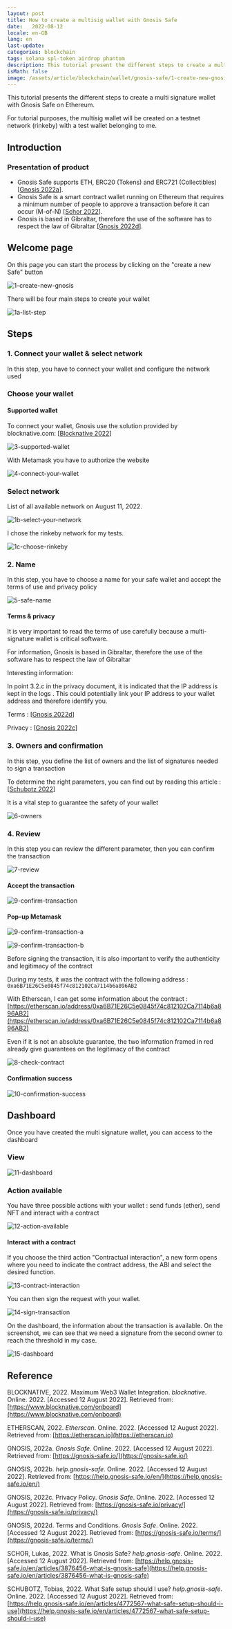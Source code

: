 ```yaml
---
layout: post
title: How to create a multisig wallet with Gnosis Safe
date:   2022-08-12
locale: en-GB
lang: en
last-update: 
categories: blockchain 
tags: solana spl-token airdrop phantom
description: This tutorial present the different steps to create a multi signature wallet with Gnosis Safe on Ethereum.
isMath: false
image: /assets/article/blockchain/wallet/gnosis-safe/1-create-new-gnosis.PNG
---
```




This tutorial presents the different steps to create a multi signature wallet with Gnosis Safe on Ethereum.

For tutorial purposes, the multisig wallet will be created on a testnet network (rinkeby) with a test wallet belonging to me.



## Introduction

### Presentation of product

- Gnosis Safe supports ETH, ERC20 (Tokens) and ERC721 (Collectibles) [[Gnosis 2022a](https://gnosis-safe.io/)].
- Gnosis Safe is a smart contract wallet running on Ethereum that requires a minimum number of people to approve a transaction before it can occur (M-of-N) [[Schor 2022](https://help.gnosis-safe.io/en/articles/3876456-what-is-gnosis-safe)].
- Gnosis is based in Gibraltar, therefore the use of the software has to respect the law of Gibraltar [[Gnosis 2022d](https://gnosis-safe.io/terms/)].

## Welcome page

On this page you can start the process by clicking on the "create a new Safe" button

![1-create-new-gnosis]({{site.url_complet}}/assets/article/blockchain/wallet/gnosis-safe/1-create-new-gnosis.PNG)



There will be four main steps to create your wallet

![1a-list-step]({{site.url_complet}}/assets/article/blockchain/wallet/gnosis-safe/1a-list-step.PNG)



## Steps

### 1. Connect your wallet & select network

In this step, you have to connect your wallet and configure the network used

### Choose your wallet

#### Supported wallet

To connect your wallet, Gnosis use the solution provided by blocknative.com: [[Blocknative 2022](https://www.blocknative.com/onboard)]

![3-supported-wallet]({{site.url_complet}}/assets/article/blockchain/wallet/gnosis-safe/3-supported-wallet.PNG)



With Metamask you have to authorize the website

![4-connect-your-wallet]({{site.url_complet}}/assets/article/blockchain/wallet/gnosis-safe/4-connect-your-wallet.PNG)

### Select network

List of all available network on August 11, 2022.

![1b-select-your-network]({{site.url_complet}}/assets/article/blockchain/wallet/gnosis-safe/1b-select-your-network.PNG)

I chose the rinkeby network for my tests.

![1c-choose-rinkeby]({{site.url_complet}}/assets/article/blockchain/wallet/gnosis-safe/1c-choose-rinkeby.PNG)



### 2. Name

In this step, you have to choose a name for your safe wallet and accept the terms  of use and privacy policy

![5-safe-name]({{site.url_complet}}/assets/article/blockchain/wallet/gnosis-safe/5-safe-name.PNG)

#### Terms & privacy 

It is very important to read the terms of use carefully because a multi-signature wallet is critical software.

For information, Gnosis is based in Gibraltar, therefore the use of the software has to respect the law of Gibraltar

Interesting information: 

In point 3.2.c in the privacy document, it is indicated that the IP address is kept in the logs . This could potentially link your IP address to your wallet address and therefore identify you.

Terms :  [[Gnosis 2022d](https://gnosis-safe.io/terms/)]

Privacy : [[Gnosis 2022c]( https://gnosis-safe.io/privacy/)]

### 3. Owners and confirmation

In this step, you define the list of owners and the list of signatures needed to sign a transaction

To determine the right parameters, you can find out by reading this article : [[Schubotz 2022](https://help.gnosis-safe.io/en/articles/4772567-what-safe-setup-should-i-use)]

It is a vital step to guarantee the safety of your wallet

![6-owners]({{site.url_complet}}/assets/article/blockchain/wallet/gnosis-safe/6-owners.PNG)





### 4. Review

In this step you can review the different parameter, then you can confirm the transaction

![7-review]({{site.url_complet}}/assets/article/blockchain/wallet/gnosis-safe/7-review.PNG)



#### Accept the transaction

![9-confirm-transaction]({{site.url_complet}}/assets/article/blockchain/wallet/gnosis-safe/9-confirm-transaction.PNG)

#### Pop-up Metamask



![9-confirm-transaction-a]({{site.url_complet}}/assets/article/blockchain/wallet/gnosis-safe/9-confirm-transaction-a.PNG)



![9-confirm-transaction-b]({{site.url_complet}}/assets/article/blockchain/wallet/gnosis-safe/9-confirm-transaction-b.PNG)

Before signing the transaction, it is also important to verify the authenticity and legitimacy of the contract

During my tests, it was the contract with the following address : `0xa6B71E26C5e0845f74c812102Ca7114b6a896AB2`

With Etherscan, I can get some information about the contract : [https://etherscan.io/address/0xa6B71E26C5e0845f74c812102Ca7114b6a896AB2](https://etherscan.io/address/0xa6B71E26C5e0845f74c812102Ca7114b6a896AB2)

Even if it is not an absolute guarantee, the two information framed in red already give guarantees on the legitimacy of the contract

![8-check-contract]({{site.url_complet}}/assets/article/blockchain/wallet/gnosis-safe/8-check-contract.PNG)





#### Confirmation success

![10-confirmation-success]({{site.url_complet}}/assets/article/blockchain/wallet/gnosis-safe/10-confirmation-success.PNG)



## Dashboard

Once you have created the multi signature wallet, you can access to the dashboard

### View

![11-dashboard]({{site.url_complet}}/assets/article/blockchain/wallet/gnosis-safe/11-dashboard.PNG)



### Action available

You have three possible actions with your wallet : send funds (ether), send NFT and interact with a contract

![12-action-available]({{site.url_complet}}/assets/article/blockchain/wallet/gnosis-safe/12-action-available.PNG)

#### Interact with a contract

If you choose the third action "Contractual interaction", a new form opens where you need to indicate the contract address, the ABI and select the desired function.

![13-contract-interaction]({{site.url_complet}}/assets/article/blockchain/wallet/gnosis-safe/13-contract-interaction.PNG)





You can then sign the request with your wallet.

![14-sign-transaction]({{site.url_complet}}/assets/article/blockchain/wallet/gnosis-safe/14-sign-transaction.PNG)





On the dashboard, the information about the transaction is available. On the screenshot, we can see that we need a signature from the second owner to reach the threshold in my case.

![15-dashboard]({{site.url_complet}}/assets/article/blockchain/wallet/gnosis-safe/15-dashboard.PNG)

## Reference

BLOCKNATIVE, 2022. Maximum Web3 Wallet Integration. *blocknative*. Online. 2022. [Accessed 12 August 2022]. Retrieved from: [https://www.blocknative.com/onboard](https://www.blocknative.com/onboard)

ETHERSCAN, 2022. *Etherscan*. Online. 2022. [Accessed 12 August 2022]. Retrieved from: [https://etherscan.io](https://etherscan.io)

GNOSIS, 2022a. *Gnosis Safe*. Online. 2022. [Accessed 12 August 2022]. Retrieved from: [https://gnosis-safe.io/](https://gnosis-safe.io/)

GNOSIS, 2022b. *help.gnosis-safe*. Online. 2022. [Accessed 12 August 2022]. Retrieved from: [https://help.gnosis-safe.io/en/](https://help.gnosis-safe.io/en/)

GNOSIS, 2022c. Privacy Policy. *Gnosis Safe*. Online. 2022. [Accessed 12 August 2022]. Retrieved from: [https://gnosis-safe.io/privacy/](https://gnosis-safe.io/privacy/)

GNOSIS, 2022d. Terms and Conditions. *Gnosis Safe*. Online. 2022. [Accessed 12 August 2022]. Retrieved from: [https://gnosis-safe.io/terms/](https://gnosis-safe.io/terms/)

SCHOR, Lukas, 2022. What is Gnosis Safe? *help.gnosis-safe*. Online. 2022. [Accessed 12 August 2022]. Retrieved from: [https://help.gnosis-safe.io/en/articles/3876456-what-is-gnosis-safe](https://help.gnosis-safe.io/en/articles/3876456-what-is-gnosis-safe)

SCHUBOTZ, Tobias, 2022. What Safe setup should I use? *help.gnosis-safe*. Online. 2022. [Accessed 12 August 2022]. Retrieved from: [https://help.gnosis-safe.io/en/articles/4772567-what-safe-setup-should-i-use](https://help.gnosis-safe.io/en/articles/4772567-what-safe-setup-should-i-use)